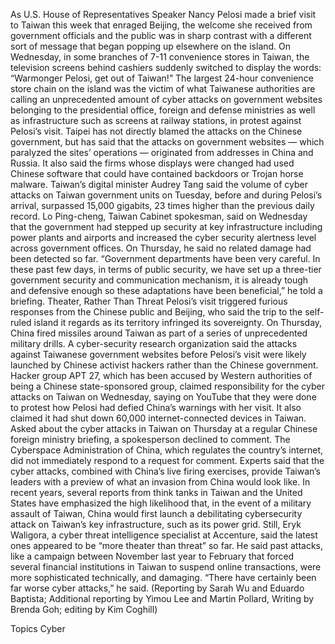 As U.S. House of Representatives Speaker Nancy Pelosi made a brief visit to Taiwan this week that enraged Beijing, the welcome she received from government officials and the public was in sharp contrast with a different sort of message that began popping up elsewhere on the island.
On Wednesday, in some branches of 7-11 convenience stores in Taiwan, the television screens behind cashiers suddenly switched to display the words: “Warmonger Pelosi, get out of Taiwan!”
The largest 24-hour convenience store chain on the island was the victim of what Taiwanese authorities are calling an unprecedented amount of cyber attacks on government websites belonging to the presidential office, foreign and defense ministries as well as infrastructure such as screens at railway stations, in protest against Pelosi’s visit.
Taipei has not directly blamed the attacks on the Chinese government, but has said that the attacks on government websites — which paralyzed the sites’ operations — originated from addresses in China and Russia. It also said the firms whose displays were changed had used Chinese software that could have contained backdoors or Trojan horse malware.
Taiwan’s digital minister Audrey Tang said the volume of cyber attacks on Taiwan government units on Tuesday, before and during Pelosi’s arrival, surpassed 15,000 gigabits, 23 times higher than the previous daily record.
Lo Ping-cheng, Taiwan Cabinet spokesman, said on Wednesday that the government had stepped up security at key infrastructure including power plants and airports and increased the cyber security alertness level across government offices. On Thursday, he said no related damage had been detected so far.
“Government departments have been very careful. In these past few days, in terms of public security, we have set up a three-tier government security and communication mechanism, it is already tough and defensive enough so these adaptations have been beneficial,” he told a briefing.
Theater, Rather Than Threat
Pelosi’s visit triggered furious responses from the Chinese public and Beijing, who said the trip to the self-ruled island it regards as its territory infringed its sovereignty. On Thursday, China fired missiles around Taiwan as part of a series of unprecedented military drills.
A cyber-security research organization said the attacks against Taiwanese government websites before Pelosi’s visit were likely launched by Chinese activist hackers rather than the Chinese government.
Hacker group APT 27, which has been accused by Western authorities of being a Chinese state-sponsored group, claimed responsibility for the cyber attacks on Taiwan on Wednesday, saying on YouTube that they were done to protest how Pelosi had defied China’s warnings with her visit. It also claimed it had shut down 60,000 internet-connected devices in Taiwan.
Asked about the cyber attacks in Taiwan on Thursday at a regular Chinese foreign ministry briefing, a spokesperson declined to comment. The Cyberspace Administration of China, which regulates the country’s internet, did not immediately respond to a request for comment.
Experts said that the cyber attacks, combined with China’s live firing exercises, provide Taiwan’s leaders with a preview of what an invasion from China would look like.
In recent years, several reports from think tanks in Taiwan and the United States have emphasized the high likelihood that, in the event of a military assault of Taiwan, China would first launch a debilitating cybersecurity attack on Taiwan’s key infrastructure, such as its power grid.
Still, Eryk Waligora, a cyber threat intelligence specialist at Accenture, said the latest ones appeared to be “more theater than threat” so far. He said past attacks, like a campaign between November last year to February that forced several financial institutions in Taiwan to suspend online transactions, were more sophisticated technically, and damaging.
“There have certainly been far worse cyber attacks,” he said.
(Reporting by Sarah Wu and Eduardo Baptista; Additional reporting by Yimou Lee and Martin Pollard, Writing by Brenda Goh; editing by Kim Coghill)

Topics
Cyber

